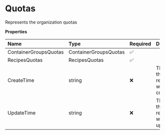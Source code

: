 # Quotas

Represents the organization quotas

**Properties**

| Name                  | Type                  | Required | Description                            |
| :-------------------- | :-------------------- | :------- | :------------------------------------- |
| ContainerGroupsQuotas | ContainerGroupsQuotas | ✅       |                                        |
| RecipesQuotas         | RecipesQuotas         | ✅       |                                        |
| CreateTime            | string                | ❌       | The time the resource was created      |
| UpdateTime            | string                | ❌       | The time the resource was last updated |
